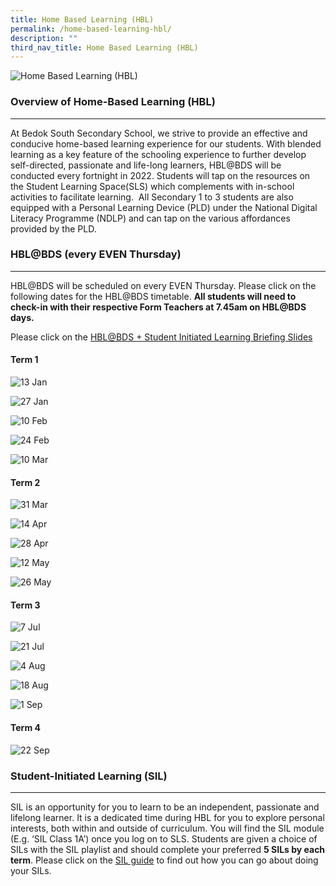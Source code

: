 ```yaml
---
title: Home Based Learning (HBL)
permalink: /home-based-learning-hbl/
description: ""
third_nav_title: Home Based Learning (HBL)
---
```

![Home Based Learning (HBL)](/images/hbl1.jpg)

### Overview of Home-Based Learning (HBL) 
--------------------------------------

At Bedok South Secondary School, we strive to provide an effective and conducive home-based learning experience for our students. With blended learning as a key feature of the schooling experience to further develop self-directed, passionate and life-long learners, HBL@BDS will be conducted every fortnight in 2022. Students will tap on the resources on the Student Learning Space(SLS) which complements with in-school activities to facilitate learning.  All Secondary 1 to 3 students are also equipped with a Personal Learning Device (PLD) under the National Digital Literacy Programme (NDLP) and can tap on the various affordances provided by the PLD.

### HBL@BDS (every EVEN Thursday)
-----------------------------

HBL@BDS will be scheduled on every EVEN Thursday. Please click on the following dates for the HBL@BDS timetable. **All students will need to check-in with their respective Form Teachers at 7.45am on HBL@BDS days.**


Please click on the [HBL@BDS + Student Initiated Learning Briefing Slides](/files/HBL%20and%20SIL_ForStudents2022.pdf)


#### Term 1

![13 Jan](/images/HBL%202022_13Jan.jpg)

![27 Jan](/images/HBL%202022_27Jan.jpg)

![10 Feb](/images/HBL%202022_10Feb.jpg)

![24 Feb](/images/HBL%202022_24Feb.jpg)

![10 Mar](/images/HBL%202022_10Mar.jpg)

#### Term 2

![31 Mar](/images/31%20Mar.jpg)

 ![14 Apr](/images/14%20Apr.jpg)
 
 ![28 Apr](/images/28%20Apr.jpg)
 
 ![12 May](/images/12%20May.jpg)
 
 ![26 May](/images/26%20May.jpg)
 
 
 #### Term 3
 
![7 Jul](/images/July7latest.jpeg)
 
![21 Jul](/images/Ju21.jpeg)

![4 Aug](/images/Au4.jpeg)

![18 Aug](/images/Au18.jpeg)

![1 Sep](/images/Se1.jpeg)


#### Term 4


![22 Sep](/images/Se22.jpeg)




### Student-Initiated Learning (SIL)
--------------------------------

SIL is an opportunity for you to learn to be an independent, passionate and lifelong learner. It is a dedicated time during HBL for you to explore personal interests, both within and outside of curriculum. You will find the SIL module (E.g. ‘SIL Class 1A’) once you log on to SLS. Students are given a choice of SILs with the SIL playlist and should complete your preferred **5 SILs by each term**. Please click on the [SIL guide](/files/SIL_Student%20Guide.pdf) to find out how you can go about doing your SILs.